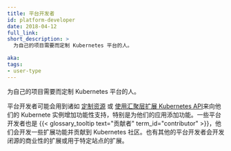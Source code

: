 ```yaml
---
title: 平台开发者
id: platform-developer
date: 2018-04-12
full_link: 
short_description: >
  为自己的项目需要而定制 Kubernetes 平台的人。

aka: 
tags:
- user-type
---
```


<!--
---
title: Platform Developer
id: platform-developer
date: 2018-04-12
full_link: 
short_description: >
  A person who customizes the Kubernetes platform to fit the needs of their project.

aka: 
tags:
- user-type
---
-->

<!--
 A person who customizes the Kubernetes platform to fit the needs of their project.
-->

为自己的项目需要而定制 Kubernetes 平台的人。

<!--more--> 

<!--
A platform developer may, for example, use [Custom Resources](/docs/concepts/api-extension/custom-resources/) or [Extend the Kubernetes API with the aggregation layer](/docs/concepts/api-extension/apiserver-aggregation/) to add functionality to their instance of Kubernetes, specifically for their application.  Some Platform Developers are also {{< glossary_tooltip text="contributors" term_id="contributor" >}} and develop extensions which are contributed to the Kubernetes community.  Others develop closed-source commercial or site-specific extensions.
-->

平台开发者可能会用到诸如 [定制资源](/docs/concepts/api-extension/custom-resources/) 或 [使用汇聚层扩展 Kubernetes API](/docs/concepts/api-extension/apiserver-aggregation/)来向他们的 Kubernete 实例增加功能性支持，特别是为他们的应用添加功能。一些平台开发者也是 {{< glossary_tooltip text="贡献者" term_id="contributor" >}}，他们会开发一些扩展功能并贡献到 Kubernetes 社区。也有其他的平台开发者会开发闭源的商业性的扩展或用于特定站点的扩展。

